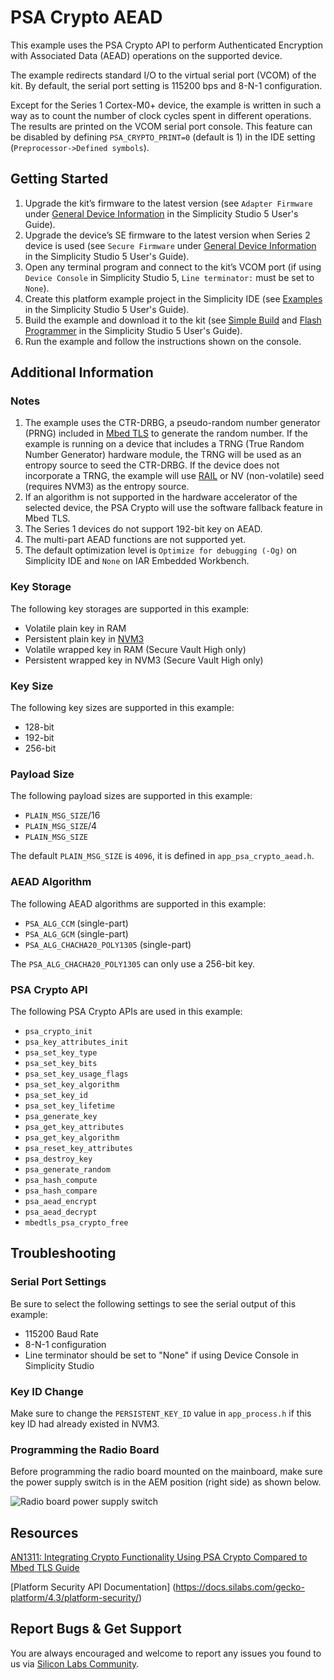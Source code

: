 # PSA Crypto AEAD

This example uses the PSA Crypto API to perform Authenticated Encryption with Associated Data (AEAD) operations on the supported device.

The example redirects standard I/O to the virtual serial port (VCOM) of the kit. By default, the serial port setting is 115200 bps and 8-N-1 configuration.

Except for the Series 1 Cortex-M0+ device, the example is written in such a way as to count the number of clock cycles spent in different operations. The results are printed on the VCOM serial port console. This feature can be disabled by defining `PSA_CRYPTO_PRINT=0` (default is 1) in the IDE setting (`Preprocessor->Defined symbols`).

## Getting Started

1. Upgrade the kit’s firmware to the latest version (see `Adapter Firmware` under [General Device Information](https://docs.silabs.com/simplicity-studio-5-users-guide/latest/ss-5-users-guide-about-the-launcher/welcome-and-device-tabs#general-device-information) in the Simplicity Studio 5 User's Guide).
2. Upgrade the device’s SE firmware to the latest version when Series 2 device is used (see `Secure Firmware` under [General Device Information](https://docs.silabs.com/simplicity-studio-5-users-guide/latest/ss-5-users-guide-about-the-launcher/welcome-and-device-tabs#general-device-information) in the Simplicity Studio 5 User's Guide).
3. Open any terminal program and connect to the kit’s VCOM port (if using `Device Console` in Simplicity Studio 5, `Line terminator:` must be set to `None`).
4. Create this platform example project in the Simplicity IDE (see [Examples](https://docs.silabs.com/simplicity-studio-5-users-guide/latest/ss-5-users-guide-getting-started/start-a-project#examples) in the Simplicity Studio 5 User's Guide).
5. Build the example and download it to the kit (see [Simple Build](https://docs.silabs.com/simplicity-studio-5-users-guide/latest/ss-5-users-guide-building-and-flashing/building#simple-build) and [Flash Programmer](https://docs.silabs.com/simplicity-studio-5-users-guide/latest/ss-5-users-guide-building-and-flashing/flashing#flash-programmer) in the Simplicity Studio 5 User's Guide).
6. Run the example and follow the instructions shown on the console.

## Additional Information

### Notes

1. The example uses the CTR-DRBG, a pseudo-random number generator (PRNG) included in [Mbed TLS](https://docs.silabs.com/mbed-tls/latest/) to generate the random number. If the example is running on a device that includes a TRNG (True Random Number Generator) hardware module, the TRNG will be used as an entropy source to seed the CTR-DRBG. If the device does not incorporate a TRNG, the example will use [RAIL](https://docs.silabs.com/rail/latest/) or NV (non-volatile) seed (requires NVM3) as the entropy source.
2. If an algorithm is not supported in the hardware accelerator of the selected device, the PSA Crypto will use the software fallback feature in Mbed TLS.
3. The Series 1 devices do not support 192-bit key on AEAD.
4. The multi-part AEAD functions are not supported yet.
5. The default optimization level is `Optimize for debugging (-Og)` on Simplicity IDE and `None` on IAR Embedded Workbench.

### Key Storage

The following key storages are supported in this example:

* Volatile plain key in RAM
* Persistent plain key in [NVM3](https://docs.silabs.com/gecko-platform/3.1/driver/api/group-nvm3)
* Volatile wrapped key in RAM (Secure Vault High only)
* Persistent wrapped key in NVM3 (Secure Vault High only)

### Key Size

The following key sizes are supported in this example:

* 128-bit
* 192-bit
* 256-bit

### Payload Size

The following payload sizes are supported in this example:

* `PLAIN_MSG_SIZE`/16
* `PLAIN_MSG_SIZE`/4
* `PLAIN_MSG_SIZE`

The default `PLAIN_MSG_SIZE` is `4096`, it is defined in `app_psa_crypto_aead.h`.

### AEAD Algorithm

The following AEAD algorithms are supported in this example:

* `PSA_ALG_CCM` (single-part)
* `PSA_ALG_GCM` (single-part)
* `PSA_ALG_CHACHA20_POLY1305` (single-part)

The `PSA_ALG_CHACHA20_POLY1305` can only use a 256-bit key.

### PSA Crypto API

The following PSA Crypto APIs are used in this example:

* `psa_crypto_init`
* `psa_key_attributes_init`
* `psa_set_key_type`
* `psa_set_key_bits`
* `psa_set_key_usage_flags`
* `psa_set_key_algorithm`
* `psa_set_key_id`
* `psa_set_key_lifetime`
* `psa_generate_key`
* `psa_get_key_attributes`
* `psa_get_key_algorithm`
* `psa_reset_key_attributes`
* `psa_destroy_key`
* `psa_generate_random`
* `psa_hash_compute`
* `psa_hash_compare`
* `psa_aead_encrypt`
* `psa_aead_decrypt`
* `mbedtls_psa_crypto_free`

## Troubleshooting
### Serial Port Settings
Be sure to select the following settings to see the serial output of this example:

* 115200 Baud Rate 
* 8-N-1 configuration
* Line terminator should be set to "None" if using Device Console in Simplicity Studio

### Key ID Change
Make sure to change the `PERSISTENT_KEY_ID` value in `app_process.h` if this key ID had already existed in NVM3.

### Programming the Radio Board
Before programming the radio board mounted on the mainboard, make sure the power supply switch is in the AEM position (right side) as shown below.

![Radio board power supply switch](image/readme_img0.png)

## Resources

[AN1311: Integrating Crypto Functionality Using PSA Crypto Compared to Mbed TLS Guide](https://www.silabs.com/documents/public/application-notes/an1311-mbedtls-psa-crypto-porting-guide.pdf)

[Platform Security API Documentation] (https://docs.silabs.com/gecko-platform/4.3/platform-security/)

## Report Bugs & Get Support

You are always encouraged and welcome to report any issues you found to us via [Silicon Labs Community](https://community.silabs.com/).